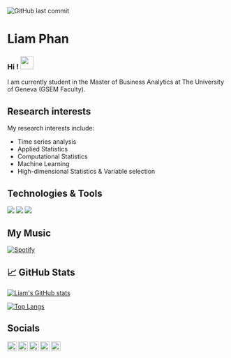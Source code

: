 ![GitHub last commit](https://img.shields.io/github/last-commit/lionelvoirol/lionelvoirol) 

# Liam Phan

### Hi ! <img src="https://raw.githubusercontent.com/MartinHeinz/MartinHeinz/master/wave.gif" width="30px">

I am currently student in the Master of Business Analytics at The University of Geneva (GSEM Faculty).

## Research interests
My research interests include:
  - Time series analysis
  - Applied Statistics
  - Computational Statistics
  - Machine Learning
  - High-dimensional Statistics & Variable selection

## Technologies & Tools
![](https://img.shields.io/badge/Editor-RStudio-informational?style=flat&logo=RStudio&logoColor=white&color=2bbc8a)
![](https://img.shields.io/badge/Code-R-informational?style=flat&logo=R&logoColor=white&color=2bbc8a)
![](https://img.shields.io/badge/Code-Python-informational?style=flat&logo=python&logoColor=white&color=2bbc8a)

## My Music
[![Spotify](https://spotify-github-readme.vercel.app/api/spotify)](https://open.spotify.com/artist/4HIb6xhqfXDro0hkpwILwR?si=UWZKeM9PSEqe-9rzpOU5rg)

## &#x1f4c8; GitHub Stats

[![Liam's GitHub stats](https://github-readme-stats.vercel.app/api?username=liamphanmusic&show_icons=true)](https://github.com/anuraghazra/github-readme-stats)

[![Top Langs](https://github-readme-stats.vercel.app/api/top-langs/?username=liamphanmusic)](https://github.com/anuraghazra/github-readme-stats)

## Socials
<a href="https://ch.linkedin.com/in/liamphanmusic">
  <img align="left" alt="Liam's LinkedIN" width="22px" src="https://raw.githubusercontent.com/peterthehan/peterthehan/master/assets/linkedin.svg" />
</a>

<a href="https://github.com/liamphanmusic">
  <img align="left" alt="Liam's Github" width="22px" src="https://github.com/peterthehan/peterthehan/blob/main/assets/discord.svg" />
</a>

<a href="https://open.spotify.com/artist/4HIb6xhqfXDro0hkpwILwR?si=JkNxh7NXQmWXZzXrTE0D1A&nd=1">
  <img align="left" alt="Liam's Youtube" width="22px" src="https://upload.wikimedia.org/wikipedia/commons/1/19/Spotify_logo_without_text.svg" />
</a>

<a href="https://www.youtube.com/channel/UCrB02GT9BOLUtBdBBgZ5GEA?view_as=subscriber">
  <img align="left" alt="Liam's Youtube" width="22px" src="https://github.com/peterthehan/peterthehan/blob/main/assets/youtube.svg" />
</a>

<a href="https://twitter.com/liamphanmusic">
  <img align="left" alt="Liam's Youtube" width="22px" src="https://github.com/peterthehan/peterthehan/blob/main/assets/twitter.svg" />
</a>



